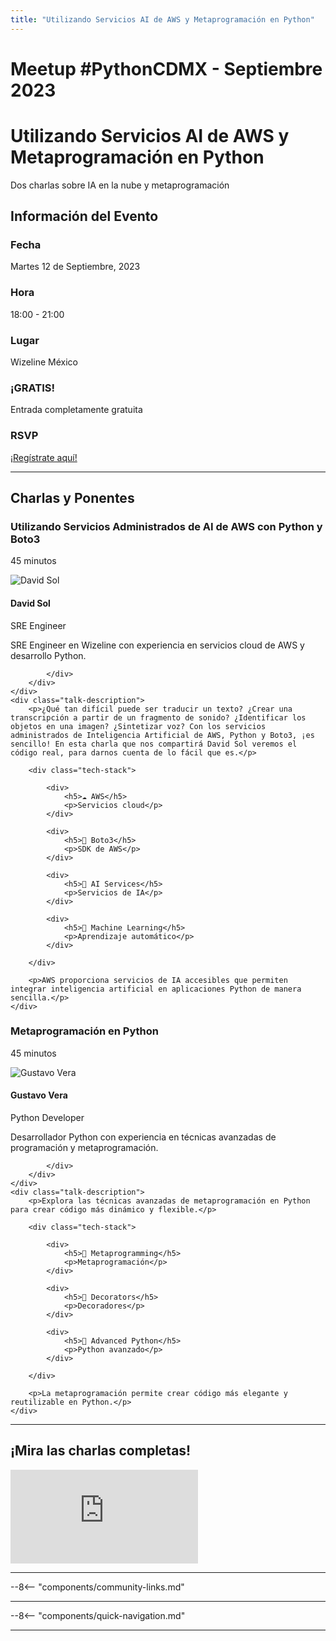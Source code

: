 ```yaml
---
title: "Utilizando Servicios AI de AWS y Metaprogramación en Python"
---
```


# Meetup #PythonCDMX <i class="fab fa-python"></i> - Septiembre 2023

<div class="meetup-hero">
    <h1>Utilizando Servicios AI de AWS y Metaprogramación en Python</h1>
    <p class="meetup-subtitle">Dos charlas sobre IA en la nube y metaprogramación</p>
</div>

## Información del Evento

<div class="event-details">
    <div class="detail-card date-card">
        <h3><i class="fas fa-calendar-alt"></i> Fecha</h3>
        <p>Martes 12 de Septiembre, 2023</p>
    </div>
    <div class="detail-card time-card">
        <h3><i class="fas fa-clock"></i> Hora</h3>
        <p>18:00 - 21:00</p>
    </div>
    <div class="detail-card location-card">
        <h3><i class="fas fa-map-marker-alt"></i> Lugar</h3>
        <p>Wizeline México</p>
    </div>
    <div class="detail-card free-card">
        <h3><i class="fas fa-gift"></i> ¡GRATIS!</h3>
        <p>Entrada completamente gratuita</p>
    </div>
    <div class="detail-card rsvp-card">
        <h3><i class="fas fa-ticket-alt"></i> RSVP</h3>
        <p><a href="https://www.meetup.com/python-mexico/">¡Regístrate aquí!</a></p>
    </div>
</div>

---

## Charlas y Ponentes


<div class="talk-section">
    <div class="talk-header">
        <h3><i class="fas fa-rocket"></i> Utilizando Servicios Administrados de AI de AWS con Python y Boto3</h3>
        <p><i class="fas fa-stopwatch"></i> 45 minutos</p>
    </div>
    <div class="speaker-section">
        <div class="speaker-photo">
            <img src="/../../images/ponentes/ponentePythonCDMX.jpg" alt="David Sol">
        </div>
        <div class="speaker-info">
            <h4>David Sol</h4>
            <p>SRE Engineer</p>
            <p>SRE Engineer en Wizeline con experiencia en servicios cloud de AWS y desarrollo Python.</p>
            <div class="speaker-links">
                


            </div>
        </div>
    </div>
    <div class="talk-description">
        <p>¿Qué tan difícil puede ser traducir un texto? ¿Crear una transcripción a partir de un fragmento de sonido? ¿Identificar los objetos en una imagen? ¿Sintetizar voz? Con los servicios administrados de Inteligencia Artificial de AWS, Python y Boto3, ¡es sencillo! En esta charla que nos compartirá David Sol veremos el código real, para darnos cuenta de lo fácil que es.</p>

        <div class="tech-stack">

            <div>
                <h5>☁️ AWS</h5>
                <p>Servicios cloud</p>
            </div>

            <div>
                <h5>🐍 Boto3</h5>
                <p>SDK de AWS</p>
            </div>

            <div>
                <h5>🤖 AI Services</h5>
                <p>Servicios de IA</p>
            </div>

            <div>
                <h5>🧠 Machine Learning</h5>
                <p>Aprendizaje automático</p>
            </div>

        </div>

        <p>AWS proporciona servicios de IA accesibles que permiten integrar inteligencia artificial en aplicaciones Python de manera sencilla.</p>
    </div>
</div>

<div class="talk-section">
    <div class="talk-header">
        <h3><i class="fas fa-rocket"></i> Metaprogramación en Python</h3>
        <p><i class="fas fa-stopwatch"></i> 45 minutos</p>
    </div>
    <div class="speaker-section">
        <div class="speaker-photo">
            <img src="/../../images/ponentes/ponentePythonCDMX.jpg" alt="Gustavo Vera">
        </div>
        <div class="speaker-info">
            <h4>Gustavo Vera</h4>
            <p>Python Developer</p>
            <p>Desarrollador Python con experiencia en técnicas avanzadas de programación y metaprogramación.</p>
            <div class="speaker-links">



            </div>
        </div>
    </div>
    <div class="talk-description">
        <p>Explora las técnicas avanzadas de metaprogramación en Python para crear código más dinámico y flexible.</p>

        <div class="tech-stack">

            <div>
                <h5>🔧 Metaprogramming</h5>
                <p>Metaprogramación</p>
            </div>

            <div>
                <h5>🎨 Decorators</h5>
                <p>Decoradores</p>
            </div>

            <div>
                <h5>🐍 Advanced Python</h5>
                <p>Python avanzado</p>
            </div>

        </div>

        <p>La metaprogramación permite crear código más elegante y reutilizable en Python.</p>
    </div>
</div>


---


## ¡Mira las charlas completas!
<div class="video-section">
    <div class="video-container">
        <div class="video-wrapper">
            <iframe
                src="https://www.youtube.com/embed/YNcqrukgQQY"
                title="Meetup PythonCDMX Septiembre 2023"
                frameborder="0"
                allow="accelerometer; autoplay; clipboard-write; encrypted-media; gyroscope; picture-in-picture; web-share"
                allowfullscreen>
            ></iframe>
        </div>
    </div>
</div>

---

--8<-- "components/community-links.md"

---

--8<-- "components/quick-navigation.md"

---
